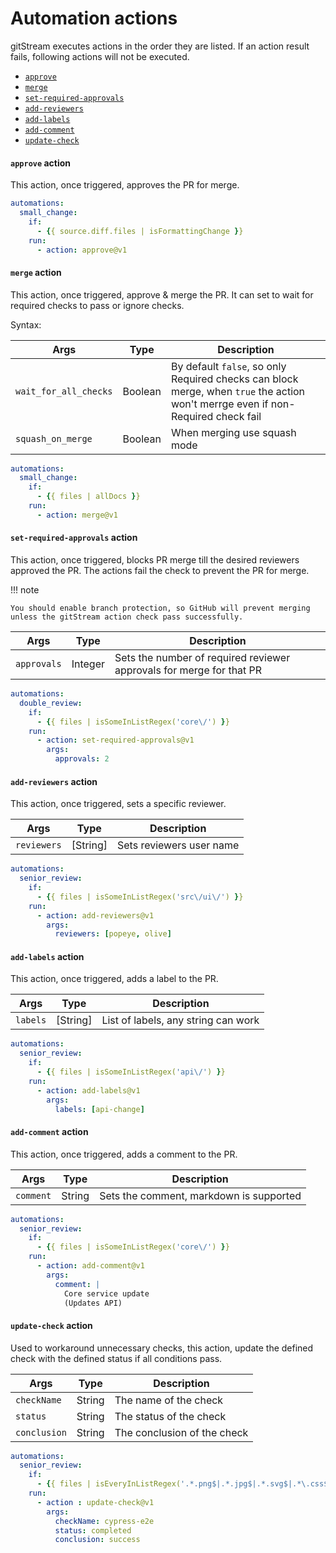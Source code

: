 # Automation actions

gitStream executes actions in the order they are listed. If an action result fails, following actions will not be executed.

- [`approve`](#approve-action)
- [`merge`](#merge-action)
- [`set-required-approvals`](#set-required-approvals-action)
- [`add-reviewers`](#add-reviewers-action)
- [`add-labels`](#add-labels-action)
- [`add-comment`](#add-comment-action)
- [`update-check`](#update-check-action)

#### `approve` action

This action, once triggered, approves the PR for merge.

```yaml title="example"
automations:
  small_change:
    if:
      - {{ source.diff.files | isFormattingChange }}
    run:
      - action: approve@v1
```


#### `merge` action

This action, once triggered, approve & merge the PR. It can set to wait for required checks to pass or ignore checks.

Syntax: 

| Args       | Type      | Description                                     |
| -----------|-----------|------------------------------------------------ |
| `wait_for_all_checks`| Boolean | By default `false`, so only Required checks can block merge, when `true` the action won't merrge even if non-Required check fail  |
| `squash_on_merge`| Boolean   | When merging use squash mode |


```yaml title="example"
automations:
  small_change:
    if:
      - {{ files | allDocs }}
    run:
      - action: merge@v1
```


#### `set-required-approvals` action

This action, once triggered, blocks PR merge till the desired reviewers approved the PR. The actions fail the check to prevent the PR for merge.

!!! note

    You should enable branch protection, so GitHub will prevent merging unless the gitStream action check pass successfully. 

| Args       | Type      | Description                                     |
| -----------|-----------|------------------------------------------------ |
| `approvals`| Integer   | Sets the number of required reviewer approvals for merge for that PR|

```yaml title="example"
automations:
  double_review:
    if:
      - {{ files | isSomeInListRegex('core\/') }}
    run:
      - action: set-required-approvals@v1
        args:
          approvals: 2
```

#### `add-reviewers` action

This action, once triggered, sets a specific reviewer.

| Args       | Type      | Description                                     |
| -----------|-----------|------------------------------------------------ |
| `reviewers` | [String]    | Sets reviewers user name |

```yaml title="example"
automations:
  senior_review:
    if:
      - {{ files | isSomeInListRegex('src\/ui\/') }}
    run:
      - action: add-reviewers@v1
        args:
          reviewers: [popeye, olive]
```

#### `add-labels` action

This action, once triggered, adds a label to the PR.

| Args       | Type      | Description                                     |
| -----------|-----------|------------------------------------------------ |
| `labels`    | [String]  | List of labels, any string can work |

```yaml title="example"
automations:
  senior_review:
    if:
      - {{ files | isSomeInListRegex('api\/') }}
    run:
      - action: add-labels@v1
        args:
          labels: [api-change]
```

#### `add-comment` action

This action, once triggered, adds a comment to the PR.

| Args       | Type      | Description                                     |
| -----------|-----------|------------------------------------------------ |
| `comment`  | String    | Sets the comment, markdown is supported |

```yaml title="example"
automations:
  senior_review:
    if:
      - {{ files | isSomeInListRegex('core\/') }}
    run:
      - action: add-comment@v1
        args:
          comment: |
            Core service update
            (Updates API)
```

####  `update-check` action

Used to workaround unnecessary checks, this action, update the defined check with the defined status if all conditions pass.

| Args       | Type      | Description                                     |
| -----------|-----------|------------------------------------------------ |
| `checkName`  | String    | The name of the check |
| `status`  | String    | The status of the check |
| `conclusion`  | String    | The conclusion of the check |


```yaml title="example"
automations:
  senior_review:
    if:
      - {{ files | isEveryInListRegex('.*.png$|.*.jpg$|.*.svg$|.*\.css$') }}
    run:
      - action : update-check@v1
        args:
          checkName: cypress-e2e
          status: completed
          conclusion: success
```